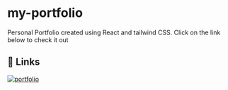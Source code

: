 # my-portfolio
 Personal Portfolio created using React and tailwind CSS. Click on the link below to check it out

## 🔗 Links
[![portfolio](https://img.shields.io/badge/my_portfolio-000?style=for-the-badge&logo=ko-fi&logoColor=white)](https://brianmarcelpatrao.netlify.app)



